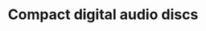 ---
title: Compact digital audio discs
longTitle: 'Compact digital audio discs'
tags:
- gccommon
usedFor:
- "[[Compact discs]]"
---